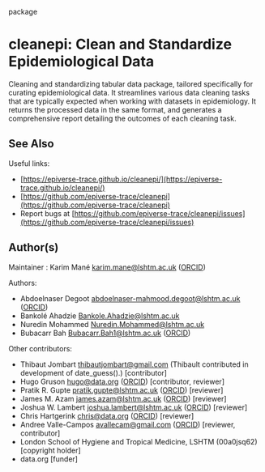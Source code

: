 package

# cleanepi: Clean and Standardize Epidemiological Data

Cleaning and standardizing tabular data package, tailored specifically for curating epidemiological data. It streamlines various data cleaning tasks that are typically expected when working with datasets in epidemiology. It returns the processed data in the same format, and generates a comprehensive report detailing the outcomes of each cleaning task.

## See Also

Useful links:

 * [https://epiverse-trace.github.io/cleanepi/](https://epiverse-trace.github.io/cleanepi/)
 * [https://github.com/epiverse-trace/cleanepi](https://github.com/epiverse-trace/cleanepi)
 * Report bugs at [https://github.com/epiverse-trace/cleanepi/issues](https://github.com/epiverse-trace/cleanepi/issues)

## Author(s)

Maintainer : Karim Mané karim.mane@lshtm.ac.uk ([ORCID](https://orcid.org/0000-0002-9892-2999))

Authors:

 * Abdoelnaser Degoot abdoelnaser-mahmood.degoot@lshtm.ac.uk ([ORCID](https://orcid.org/0000-0001-8788-2496))
 * Bankolé Ahadzie Bankole.Ahadzie@lshtm.ac.uk
 * Nuredin Mohammed Nuredin.Mohammed@lshtm.ac.uk
 * Bubacarr Bah Bubacarr.Bah1@lshtm.ac.uk ([ORCID](https://orcid.org/0000-0003-3318-6668))

Other contributors:

 * Thibaut Jombart thibautjombart@gmail.com (Thibault contributed in development of date_guess().) [contributor]
 * Hugo Gruson hugo@data.org ([ORCID](https://orcid.org/0000-0002-4094-1476)) [contributor, reviewer]
 * Pratik R. Gupte pratik.gupte@lshtm.ac.uk ([ORCID](https://orcid.org/0000-0001-5294-7819)) [reviewer]
 * James M. Azam james.azam@lshtm.ac.uk ([ORCID](https://orcid.org/0000-0001-5782-7330)) [reviewer]
 * Joshua W. Lambert joshua.lambert@lshtm.ac.uk ([ORCID](https://orcid.org/0000-0001-5218-3046)) [reviewer]
 * Chris Hartgerink chris@data.org ([ORCID](https://orcid.org/0000-0003-1050-6809)) [reviewer]
 * Andree Valle-Campos avallecam@gmail.com ([ORCID](https://orcid.org/0000-0002-7779-481X)) [reviewer, contributor]
 * London School of Hygiene and Tropical Medicine, LSHTM (00a0jsq62) [copyright holder]
 * data.org [funder]
